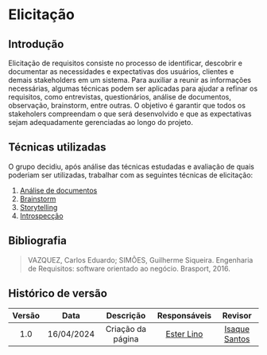 # Elicitação

## Introdução

Elicitação de requisitos consiste no processo de identificar, descobrir e documentar as necessidades e expectativas dos usuários, clientes e demais stakeholders em um sistema. Para auxiliar a reunir as informações necessárias, algumas técnicas podem ser aplicadas para ajudar a refinar os requisitos, como entrevistas, questionários, análise de documentos, observação, brainstorm, entre outras. O objetivo é garantir que todos os stakeholers compreendam o que será desenvolvido e que as expectativas sejam adequadamente gerenciadas ao longo do projeto.

## Técnicas utilizadas

O grupo decidiu, após análise das técnicas estudadas e avaliação de quais poderiam ser utilizadas, trabalhar com as seguintes técnicas de elicitação:
1. [Análise de documentos](https://requisitos-de-software.github.io/2024.1-Gov.br/#/elicitacao/analise_documentos)
2. [Brainstorm](https://requisitos-de-software.github.io/2024.1-Gov.br/#/elicitacao/brainstorm)
3. [Storytelling](https://requisitos-de-software.github.io/2024.1-Gov.br/#/elicitacao/storytelling)
4. [Introspecção]()

## Bibliografia

> VAZQUEZ, Carlos Eduardo; SIMÕES, Guilherme Siqueira. Engenharia de Requisitos: software orientado ao negócio. Brasport, 2016. 

## Histórico de versão

| Versão | Data | Descrição | Responsáveis | Revisor |
| :----: | :--: | :-----------------------------------------------------: | :----------------------------------------------------------------------------------------------: | :----------------------------------------------: |
|  1.0   | 16/04/2024 | Criação da página  | [Ester Lino](https://github.com/esteerlino) | [Isaque Santos](https://github.com/IsaqueSH) |
